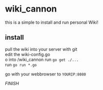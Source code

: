 # wiki_cannon
this is a simple to install and run personal Wiki!

## install
pull the wiki into your server with git  
edit the wiki-config.go  
o into /wiki_cannon
run ```go get ./...```  
run ```go run *.go```

go with your webbrowser to ```YOURIP:8080```

*FINISH*
